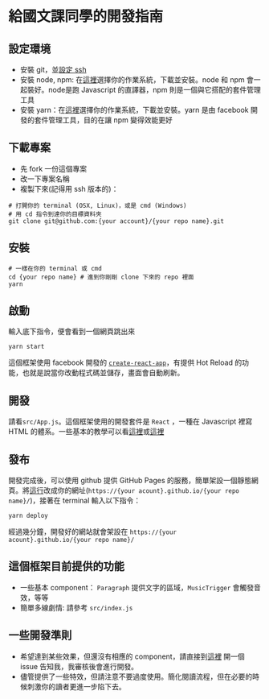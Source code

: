 # 給國文課同學的開發指南


## 設定環境
- 安裝 git，並[設定 ssh](http://billy3321.blogspot.tw/2009/02/github-howto.html)
- 安裝 node, npm: 在[這裡](https://nodejs.org/en/download/)選擇你的作業系統，下載並安裝。node 和 npm 會一起裝好。node是跑 Javascript 的直譯器，npm 則是一個與它搭配的套件管理工具
- 安裝 yarn：在[這裡](https://yarnpkg.com/lang/en/docs/install/#windows-tab)選擇你的作業系統，下載並安裝。yarn 是由 facebook 開發的套件管理工具，目的在讓 npm 變得效能更好

## 下載專案
- 先 fork 一份這個專案
- 改一下專案名稱
- 複製下來(記得用 ssh 版本的)：
```
# 打開你的 terminal (OSX, Linux)，或是 cmd (Windows)
# 用 cd 指令到達你的目標資料夾
git clone git@github.com:{your account}/{your repo name}.git
```  

## 安裝
```
# 一樣在你的 terminal 或 cmd
cd {your repo name} # 進到你剛剛 clone 下來的 repo 裡面
yarn
```

## 啟動
輸入底下指令，便會看到一個網頁跳出來
```
yarn start
```
這個框架使用 facebook 開發的 [`create-react-app`](https://github.com/facebookincubator/create-react-app)，有提供 Hot Reload 的功能，也就是說當你改動程式碼並儲存，畫面會自動刷新。

## 開發
請看`src/App.js`。這個框架使用的開發套件是 `React` ，一種在 Javascript 裡寫 HTML 的體系。一些基本的教學可以看[這裡](https://web-seminar.github.io/slide-v3/4/#/31?_k=sico7g)或[這裡](https://egghead.io/courses/react-fundamentals)

## 發布
開發完成後，可以使用 github 提供 GitHub Pages 的服務，簡單架設一個靜態網頁。將[這行](https://github.com/r04921035/chia/blob/master/package.json#L5)改成你的網址(`https://{your acount}.github.io/{your repo name}/`)，接著在 terminal 輸入以下指令：
```
yarn deploy
```
經過幾分鐘，開發好的網站就會架設在 `https://{your acount}.github.io/{your repo name}/`

## 這個框架目前提供的功能
- 一些基本 component： `Paragraph` 提供文字的區域，`MusicTrigger` 會觸發音效，等等
- 簡單多線劇情: 請參考 `src/index.js`

## 一些開發準則
- 希望達到某些效果，但還沒有相應的 component，請直接到[這裡](https://github.com/stegben/novel-example/issues) 開一個 issue 告知我，我審核後會進行開發。
- 儘管提供了一些特效，但請注意不要過度使用。簡化閱讀流程，但在必要的時候刺激你的讀者更進一步陷下去。
